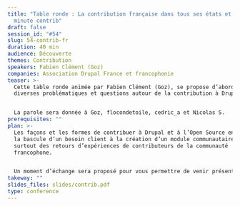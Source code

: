 ```yaml
---
title: "Table ronde : La contribution française dans tous ses états et votre
  minute contrib"
draft: false
session_id: "#54"
slug: 54-contrib-fr
duration: 40 min
audience: Découverte
themes: Contribution
speakers: Fabien Clément (Goz)
companies: Association Drupal France et francophonie
teaser: >-
  Cette table ronde animée par Fabien Clément (Goz), se propose d’aborder
  diverses problématiques et questions autour de la contribution à Drupal.


  La parole sera donnée à Goz, flocondetoile, cedric_a et Nicolas S.
prerequisites: ""
plan: >-
  Les façons et les formes de contribuer à Drupal et à l’Open Source en général,
  la bascule d’un besoin client à la création d’un module communautaire et
  surtout des retours d’expériences de contributeurs de la communauté
  francophone.


  Un moment d’échange sera proposé pour vous permettre de venir présenter un module, un thème, ou tout autre contribution réalisée autour de Drupal.
takeway: ""
slides_files: slides/contrib.pdf
type: conference
---
```

